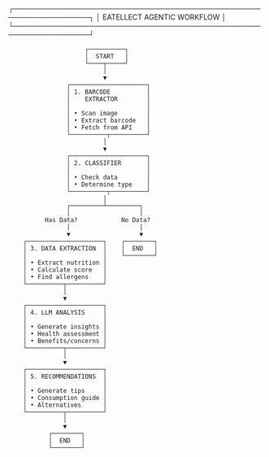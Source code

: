 ┌─────────────────────────────────────────────────────────────────┐
│                    EATELLECT AGENTIC WORKFLOW                   │
└─────────────────────────────────────────────────────────────────┘

                         ┌──────────┐
                         │  START   │
                         └────┬─────┘
                              │
                              ▼
                    ┌─────────────────────┐
                    │ 1. BARCODE          │
                    │    EXTRACTOR        │
                    │                     │
                    │ • Scan image        │
                    │ • Extract barcode   │
                    │ • Fetch from API    │
                    └──────────┬──────────┘
                              │
                              ▼
                    ┌─────────────────────┐
                    │ 2. CLASSIFIER       │
                    │                     │
                    │ • Check data        │
                    │ • Determine type    │
                    └──────────┬──────────┘
                              │
                    ┌─────────┴─────────┐
                    │                   │
              Has Data?            No Data?
                    │                   │
                    ▼                   ▼
        ┌─────────────────────┐    ┌────────┐
        │ 3. DATA EXTRACTION  │    │  END   │
        │                     │    └────────┘
        │ • Extract nutrition │
        │ • Calculate score   │
        │ • Find allergens    │
        └──────────┬──────────┘
                   │
                   ▼
        ┌─────────────────────┐
        │ 4. LLM ANALYSIS     │
        │                     │
        │ • Generate insights │
        │ • Health assessment │
        │ • Benefits/concerns │
        └──────────┬──────────┘
                   │
                   ▼
        ┌─────────────────────┐
        │ 5. RECOMMENDATIONS  │
        │                     │
        │ • Generate tips     │
        │ • Consumption guide │
        │ • Alternatives      │
        └──────────┬──────────┘
                   │
                   ▼
               ┌────────┐
               │  END   │
               └────────┘
